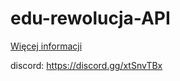 # edu-rewolucja-API

<a href="https://github.com/GrandeWaver/edu-rewolucja/blob/main/Projekt%20%E2%80%9Cedu-rewolucja%E2%80%9D%20(1).pdf">Więcej informacji</a>

discord: https://discord.gg/xtSnvTBx
